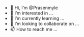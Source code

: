 - 👋 Hi, I’m @Prasenmyle
- 👀 I’m interested in ...
- 🌱 I’m currently learning ...
- 💞️ I’m looking to collaborate on ...
- 📫 How to reach me ...

<!---
Prasenmyle/Prasenmyle is a ✨ special ✨ repository because its `README.md` (this file) appears on your GitHub profile.
You can click the Preview link to take a look at your changes.
--->
